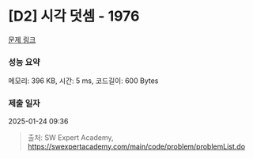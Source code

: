 # [D2] 시각 덧셈 - 1976 

[문제 링크](https://swexpertacademy.com/main/code/problem/problemDetail.do?contestProbId=AV5PttaaAZIDFAUq) 

### 성능 요약

메모리: 396 KB, 시간: 5 ms, 코드길이: 600 Bytes

### 제출 일자

2025-01-24 09:36



> 출처: SW Expert Academy, https://swexpertacademy.com/main/code/problem/problemList.do